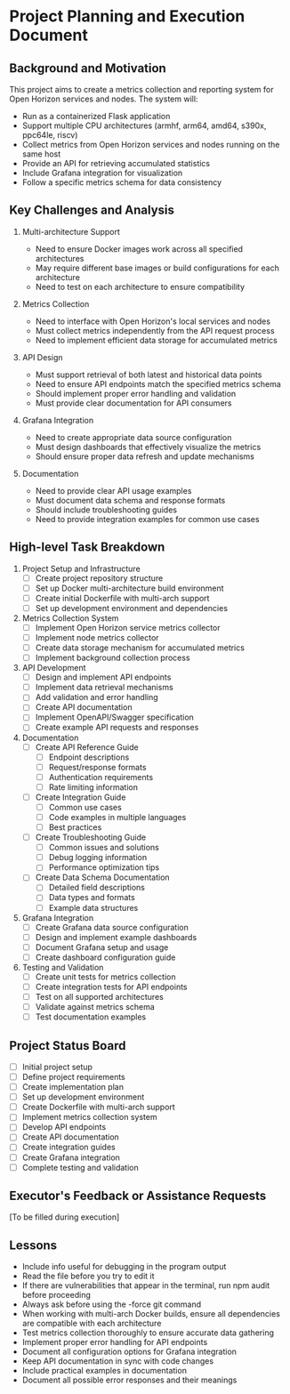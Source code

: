 # Project Planning and Execution Document

## Background and Motivation
This project aims to create a metrics collection and reporting system for Open Horizon services and nodes. The system will:
- Run as a containerized Flask application
- Support multiple CPU architectures (armhf, arm64, amd64, s390x, ppc64le, riscv)
- Collect metrics from Open Horizon services and nodes running on the same host
- Provide an API for retrieving accumulated statistics
- Include Grafana integration for visualization
- Follow a specific metrics schema for data consistency

## Key Challenges and Analysis
1. Multi-architecture Support
   - Need to ensure Docker images work across all specified architectures
   - May require different base images or build configurations for each architecture
   - Need to test on each architecture to ensure compatibility

2. Metrics Collection
   - Need to interface with Open Horizon's local services and nodes
   - Must collect metrics independently from the API request process
   - Need to implement efficient data storage for accumulated metrics

3. API Design
   - Must support retrieval of both latest and historical data points
   - Need to ensure API endpoints match the specified metrics schema
   - Should implement proper error handling and validation
   - Must provide clear documentation for API consumers

4. Grafana Integration
   - Need to create appropriate data source configuration
   - Must design dashboards that effectively visualize the metrics
   - Should ensure proper data refresh and update mechanisms

5. Documentation
   - Need to provide clear API usage examples
   - Must document data schema and response formats
   - Should include troubleshooting guides
   - Need to provide integration examples for common use cases

## High-level Task Breakdown
1. Project Setup and Infrastructure
   - [ ] Create project repository structure
   - [ ] Set up Docker multi-architecture build environment
   - [ ] Create initial Dockerfile with multi-arch support
   - [ ] Set up development environment and dependencies

2. Metrics Collection System
   - [ ] Implement Open Horizon service metrics collector
   - [ ] Implement node metrics collector
   - [ ] Create data storage mechanism for accumulated metrics
   - [ ] Implement background collection process

3. API Development
   - [ ] Design and implement API endpoints
   - [ ] Implement data retrieval mechanisms
   - [ ] Add validation and error handling
   - [ ] Create API documentation
   - [ ] Implement OpenAPI/Swagger specification
   - [ ] Create example API requests and responses

4. Documentation
   - [ ] Create API Reference Guide
     - [ ] Endpoint descriptions
     - [ ] Request/response formats
     - [ ] Authentication requirements
     - [ ] Rate limiting information
   - [ ] Create Integration Guide
     - [ ] Common use cases
     - [ ] Code examples in multiple languages
     - [ ] Best practices
   - [ ] Create Troubleshooting Guide
     - [ ] Common issues and solutions
     - [ ] Debug logging information
     - [ ] Performance optimization tips
   - [ ] Create Data Schema Documentation
     - [ ] Detailed field descriptions
     - [ ] Data types and formats
     - [ ] Example data structures

5. Grafana Integration
   - [ ] Create Grafana data source configuration
   - [ ] Design and implement example dashboards
   - [ ] Document Grafana setup and usage
   - [ ] Create dashboard configuration guide

6. Testing and Validation
   - [ ] Create unit tests for metrics collection
   - [ ] Create integration tests for API endpoints
   - [ ] Test on all supported architectures
   - [ ] Validate against metrics schema
   - [ ] Test documentation examples

## Project Status Board
- [ ] Initial project setup
- [ ] Define project requirements
- [ ] Create implementation plan
- [ ] Set up development environment
- [ ] Create Dockerfile with multi-arch support
- [ ] Implement metrics collection system
- [ ] Develop API endpoints
- [ ] Create API documentation
- [ ] Create integration guides
- [ ] Create Grafana integration
- [ ] Complete testing and validation

## Executor's Feedback or Assistance Requests
[To be filled during execution]

## Lessons
- Include info useful for debugging in the program output
- Read the file before you try to edit it
- If there are vulnerabilities that appear in the terminal, run npm audit before proceeding
- Always ask before using the -force git command
- When working with multi-arch Docker builds, ensure all dependencies are compatible with each architecture
- Test metrics collection thoroughly to ensure accurate data gathering
- Implement proper error handling for API endpoints
- Document all configuration options for Grafana integration
- Keep API documentation in sync with code changes
- Include practical examples in documentation
- Document all possible error responses and their meanings 